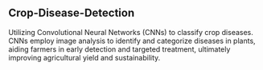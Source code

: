 ## Crop-Disease-Detection
Utilizing Convolutional Neural Networks (CNNs) to classify crop diseases. CNNs employ image analysis to identify and categorize diseases in plants, aiding farmers in early detection and targeted treatment, ultimately improving agricultural yield and sustainability.

